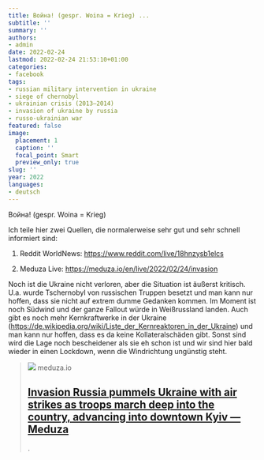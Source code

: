 ```yaml
---
title: Война! (gespr. Woina = Krieg) ...
subtitle: ''
summary: ''
authors:
- admin
date: 2022-02-24
lastmod: 2022-02-24 21:53:10+01:00
categories:
- facebook
tags:
- russian military intervention in ukraine
- siege of chernobyl
- ukrainian crisis (2013–2014)
- invasion of ukraine by russia
- russo-ukrainian war
featured: false
image:
  placement: 1
  caption: ''
  focal_point: Smart
  preview_only: true
slug: ''
year: 2022
languages:
- deutsch
---
```


Война! (gespr. Woina = Krieg) 

Ich teile hier zwei Quellen, die normalerweise sehr gut und sehr schnell informiert sind:

1. Reddit WorldNews: https://www.reddit.com/live/18hnzysb1elcs

2. Meduza Live:  https://meduza.io/en/live/2022/02/24/invasion

Noch ist die Ukraine nicht verloren, aber die Situation ist äußerst kritisch. U.a. wurde Tschernobyl von russischen Truppen besetzt und man kann nur hoffen, dass sie nicht auf extrem dumme Gedanken kommen. Im Moment ist noch Südwind und der ganze Fallout würde in Weißrussland landen. Auch gibt es noch mehr Kernkraftwerke in der Ukraine (https://de.wikipedia.org/wiki/Liste_der_Kernreaktoren_in_der_Ukraine) und man kann nur hoffen, dass es da keine Kollateralschäden gibt. Sonst sind wird die Lage noch bescheidener als sie eh schon ist und wir sind hier bald wieder in einen Lockdown, wenn die Windrichtung ungünstig steht.
> [![](https://meduza.io/imgly/share/1645830952/en/live/2022/02/24/invasion)](https://meduza.io/en/live/2022/02/24/invasion)
> meduza.io
> ## [Invasion Russia pummels Ukraine with air strikes as troops march deep into the country, advancing into downtown Kyiv — Meduza](https://meduza.io/en/live/2022/02/24/invasion)
>
>.
